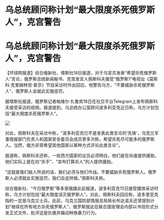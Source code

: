 # 乌总统顾问称计划“最大限度杀死俄罗斯人”，克宫警告

# 乌总统顾问称计划“最大限度杀死俄罗斯人”，克宫警告

【环球网报道】综合俄新社、塔斯社18日报道，对于乌官员发表“希望杀死俄罗斯人”言论，俄罗斯总统新闻秘书、克宫发言人佩斯科夫接受“俄罗斯1”电视台《莫斯科·克里姆林宫·普京》节目采访时作出回应。他警告乌方，“不要威胁杀死俄罗斯人”，俄罗斯人会就此实施惩罚。

据塔斯社报道，俄罗斯记者帕维尔·扎鲁宾18日在社交平台Telegram上发布佩斯科夫接受采访的视频。报道提到，乌总统办公室顾问波多利亚克近日称，乌方计划包括“最大限度杀死俄罗斯人”。

![](https://inews.gtimg.com/om_bt/OIVR0gJVE5ajV1uFFYUvWd74FXmA32HlcLnE_vEQpWOhIAA/1000)

对此，佩斯科夫在采访中称，“波多利亚克已不是发表此类言论的‘先锋’，乌克兰军事情报部门负责人和国家安全委员会成员曾多次称，希望杀死尽可能多的俄罗斯人。当然，俄方非常希望其他国家以某种方式评论此类言论”。

报道称，佩斯科夫还称，一些西方国家的议员必须明白，他们是在向谁提供援助，他们实际上是在向“杀手”、“宣布打算杀人”的人提供援助。

“这就是我们敌人所说的话，我们必须与他们作战。不要威胁杀死俄罗斯人。俄罗斯人必须就此实施惩罚，我们会这样做。”佩斯科夫称。

综合俄新社、“今日俄罗斯”等多家俄媒此前报道，波多利亚克15日接受媒体采访时称，乌方计划包括“最大限度消灭俄罗斯人”。对此，佩斯科夫回应称，波多里亚克指的一定是乌克兰士兵。此前，乌克兰国防部情报总局局长布达诺夫还曾提到计划“继续在所有地方杀死俄罗斯人”，俄罗斯就此在联合国安理会内部以书信形式分发正式文件，批评这是仇俄并煽动种族暴力行为。

